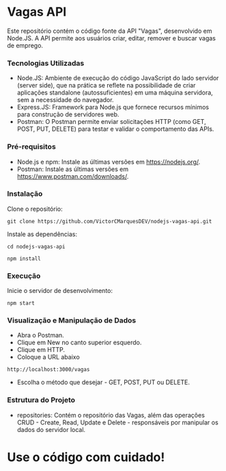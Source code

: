 
# Vagas API

Este repositório contém o código fonte da API "Vagas", desenvolvido em Node.JS. A API permite aos usuários criar, editar, remover e buscar vagas de emprego.

### Tecnologias Utilizadas

* Node.JS: Ambiente de execução do código JavaScript do lado servidor (server side), que na prática se reflete na possibilidade de criar aplicações standalone (autossuficientes) em uma máquina servidora, sem a necessidade do navegador.
* Express.JS: Framework para Node.js que fornece recursos mínimos para construção de servidores web.
* Postman: O Postman permite enviar solicitações HTTP (como GET, POST, PUT, DELETE) para testar e validar o comportamento das APIs.

### Pré-requisitos
* Node.js e npm: Instale as últimas versões em https://nodejs.org/.
* Postman: Instale as últimas versões em https://www.postman.com/downloads/.

### Instalação
Clone o repositório:
```
git clone https://github.com/VictorCMarquesDEV/nodejs-vagas-api.git
```


Instale as dependências:
```
cd nodejs-vagas-api
```
```
npm install
```

### Execução
Inicie o servidor de desenvolvimento:
```
npm start
```

### Visualização e Manipulação de Dados
* Abra o Postman.
* Clique em New no canto superior esquerdo.
* Clique em HTTP.
* Coloque a URL abaixo
```
http://localhost:3000/vagas
```
* Escolha o método que desejar - GET, POST, PUT ou DELETE.

### Estrutura do Projeto
* repositories: Contém o repositório das Vagas, além das operações CRUD - Create, Read, Update e Delete - responsáveis por manipular os dados do servidor local.

# Use o código com cuidado!

